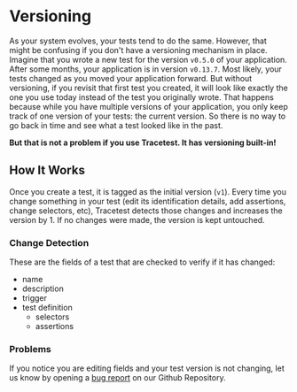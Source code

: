 # Versioning

As your system evolves, your tests tend to do the same. However, that might be confusing if you don't have a versioning mechanism in place. Imagine that you wrote a new test for the version `v0.5.0` of your application. After some months, your application is in version `v0.13.7`. Most likely, your tests changed as you moved your application forward. But without versioning, if you revisit that first test you created, it will look like exactly the one you use today instead of the test you originally wrote. That happens because while you have multiple versions of your application, you only keep track of one version of your tests: the current version. So there is no way to go back in time and see what a test looked like in the past.

**But that is not a problem if you use Tracetest. It has versioning built-in!**

## **How It Works**
Once you create a test, it is tagged as the initial version (`v1`). Every time you change something in your test (edit its identification details, add assertions, change selectors, etc), Tracetest detects those changes and increases the version by 1. If no changes were made, the version is kept untouched.

### **Change Detection**
These are the fields of a test that are checked to verify if it has changed:

* name
* description
* trigger
* test definition
    * selectors
    * assertions

### **Problems**
If you notice you are editing fields and your test version is not changing, let us know by opening a [bug report](https://github.com/kubeshop/tracetest/issues) on our Github Repository.